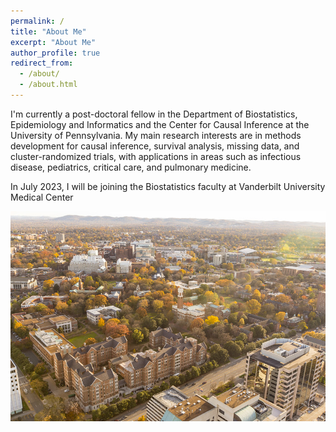 ```yaml
---
permalink: /
title: "About Me"
excerpt: "About Me"
author_profile: true
redirect_from: 
  - /about/
  - /about.html
---
```


I'm currently a post-doctoral fellow in the Department of Biostatistics, Epidemiology and Informatics and the Center for Causal Inference at the University of Pennsylvania. My main research interests are in methods development for causal inference, survival analysis, missing data, and cluster-randomized trials, with applications in areas such as infectious disease, pediatrics, critical care, and pulmonary medicine.

In July 2023, I will be joining the Biostatistics faculty at Vanderbilt University Medical Center

![](../images/vandycampus.jpg)
